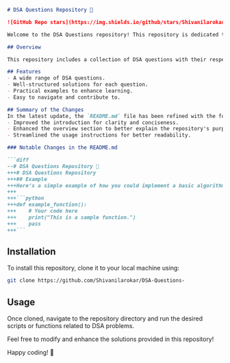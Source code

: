 ```markdown
# DSA Questions Repository 🤖

![GitHub Repo stars](https://img.shields.io/github/stars/Shivanilarokar/DSA-Questions-) ![GitHub forks](https://img.shields.io/github/forks/Shivanilarokar/DSA-Questions-) ![GitHub issues](https://img.shields.io/github/issues/Shivanilarokar/DSA-Questions-)

Welcome to the DSA Questions repository! This repository is dedicated to providing a collection of DSA questions with their respective solutions, designed to help you understand and implement various algorithms and data structures.

## Overview

This repository includes a collection of DSA questions with their respective solutions, aimed at helping developers strengthen their understanding of data structures and algorithms through practical implementations.

## Features
- A wide range of DSA questions.
- Well-structured solutions for each question.
- Practical examples to enhance learning.
- Easy to navigate and contribute to.

## Summary of the Changes
In the latest update, the `README.md` file has been refined with the following changes:
- Improved the introduction for clarity and conciseness.
- Enhanced the overview section to better explain the repository's purpose.
- Streamlined the usage instructions for better readability.

### Notable Changes in the README.md

```diff
--# DSA Questions Repository 🤖
+++# DSA Questions Repository
+++## Example
+++Here’s a simple example of how you could implement a basic algorithm:
+++
+++```python
+++def example_function():
+++    # Your code here
+++    print("This is a sample function.")
+++    pass
+++```
```

## Installation

To install this repository, clone it to your local machine using:

```bash
git clone https://github.com/Shivanilarokar/DSA-Questions-
```

## Usage

Once cloned, navigate to the repository directory and run the desired scripts or functions related to DSA problems.

Feel free to modify and enhance the solutions provided in this repository!

Happy coding! 🎉
```
